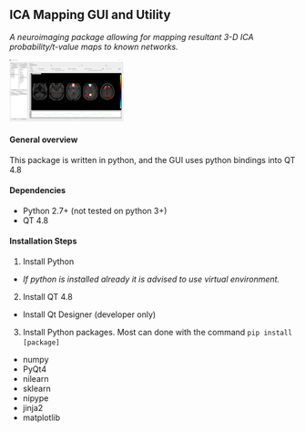 ## ICA Mapping GUI and Utility
_A neuroimaging package allowing for mapping resultant 3-D ICA probability/t-value maps to known networks._

<img src="docs/imgs/gui_sample.png" alt="Drawing" style="width: 200px;"/>

#### General overview
This package is written in python, and the GUI uses python bindings into QT 4.8

#### Dependencies
- Python 2.7+ (not tested on python 3+)
- QT 4.8


#### Installation Steps
1. Install Python
 - _If python is installed already it is advised to use virtual environment._
2. Install QT 4.8
 - Install Qt Designer (developer only)
3. Install Python packages. Most can done with the command `pip install [package]`
 - numpy
 - PyQt4
 - nilearn
 - sklearn
 - nipype
 - jinja2
 - matplotlib